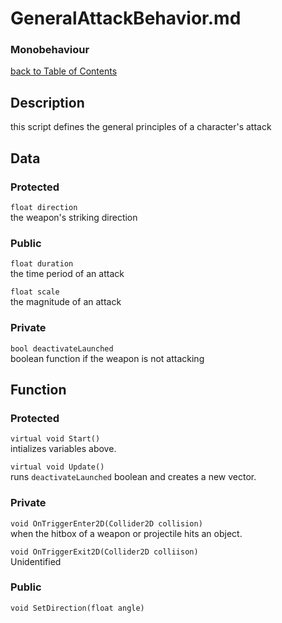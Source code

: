# GeneralAttackBehavior.md
### Monobehaviour

[back to Table of Contents](/TableOfContents.md)

## Description
this script defines the general principles of a character's attack
## Data

### Protected
`float direction`  
the weapon's striking direction

### Public
`float duration`  
the time period of an attack

`float scale`  
the magnitude of an attack

### Private

`bool deactivateLaunched`  
boolean function if the weapon is not attacking

## Function

### Protected

`virtual void Start()`  
intializes variables above.

`virtual void Update()`  
runs `deactivateLaunched` boolean and creates a new vector.

### Private

`void OnTriggerEnter2D(Collider2D collision)`  
when the hitbox of a weapon or projectile hits an object.

`void OnTriggerExit2D(Collider2D colliison)`  
Unidentified

### Public
`void SetDirection(float angle)`